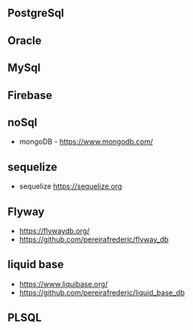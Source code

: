 
## PostgreSql

## Oracle

## MySql

## Firebase

## noSql
- mongoDB - https://www.mongodb.com/

## sequelize

- sequelize  https://sequelize.org


## Flyway
- https://flywaydb.org/
- https://github.com/pereirafrederic/flyway_db

## liquid base
- https://www.liquibase.org/
- https://github.com/pereirafrederic/liquid_base_db


## PLSQL 


## 
